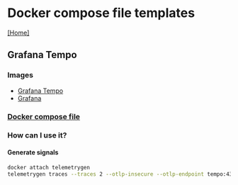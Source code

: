 # Docker compose file templates
[[Home]](/README.md)


## Grafana Tempo

### Images
- [Grafana Tempo](https://hub.docker.com/r/grafana/tempo)
- [Grafana](https://hub.docker.com/r/grafana/grafana)

### [Docker compose file](/GrafanaTempo/docker-compose.yml)

### How can I use it?

#### Generate signals
```bash
docker attach telemetrygen
telemetrygen traces --traces 2 --otlp-insecure --otlp-endpoint tempo:4317
```
